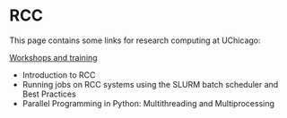 # RCC

This page contains some links for research computing at UChicago:

[Workshops and training](https://rcc.uchicago.edu/support-and-services/workshops-and-training)
* Introduction to RCC
* Running jobs on RCC systems using the SLURM batch scheduler and Best Practices
* Parallel Programming in Python: Multithreading and Multiprocessing
